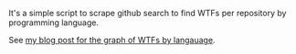 It's a simple script to scrape github search to find WTFs per repository by programming language.

See <a href="http://www.codeodor.com/index.cfm/2011/8/11/WTFs-by-programming-language-repository-on-github/3395">my blog post for the graph of WTFs by langauage</a>.